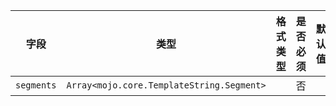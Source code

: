 | 字段 | 类型 | 格式类型 | 是否必须 | 默认值 | 说明 |
|---|---|---|---|---|---|
| `segments` | `Array<mojo.core.TemplateString.Segment>` |  | 否 |  |

